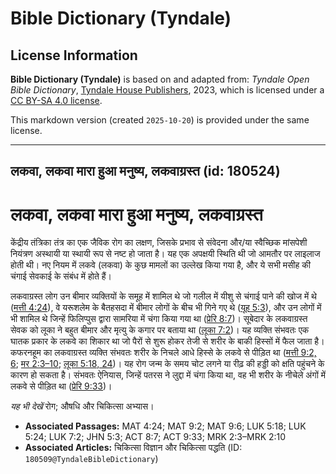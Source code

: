 # Bible Dictionary (Tyndale)

## License Information

**Bible Dictionary (Tyndale)** is based on and adapted from: _Tyndale Open Bible Dictionary_, [Tyndale House Publishers](https://tyndaleopenresources.com/), 2023, which is licensed under a [CC BY-SA 4.0 license](https://creativecommons.org/licenses/by-sa/4.0/legalcode.en).

This markdown version (created `2025-10-20`) is provided under the same license.



--------------------------------

## लकवा, लकवा मारा हुआ मनुष्य, लकवाग्रस्त (id: 180524)

लकवा, लकवा मारा हुआ मनुष्य, लकवाग्रस्त
======================================

केंद्रीय तंत्रिका तंत्र का एक जैविक रोग का लक्षण, जिसके प्रभाव से संवेदना और/या स्वैच्छिक मांसपेशी नियंत्रण अस्थायी या स्थायी रूप से नष्ट हो जाता है। यह एक अपक्षयी स्थिति थी जो आमतौर पर लाइलाज होती थी। नए नियम में लकवे (लकवा) के कुछ मामलों का उल्लेख किया गया है, और ये सभी मसीह की चंगाई सेवकाई के संबंध में होते हैं।

लकवाग्रस्त लोग उन बीमार व्यक्तियों के समूह में शामिल थे जो गलील में यीशु से चंगाई पाने की खोज में थे ([मत्ती 4:24](https://ref.ly/Matt4:24)), वे यरूशलेम के बैतहसदा में बीमार लोगों के बीच भी गिने गए थे ([यूह 5:3](https://ref.ly/John5:3)), और उन लोगों में भी शामिल थे जिन्हें फिलिप्पुस द्वारा सामरिया में चंगा किया गया था ([प्रेरि 8:7](https://ref.ly/Acts8:7))। सूबेदार के लकवाग्रस्त सेवक को लूका ने बहुत बीमार और मृत्यु के कगार पर बताया था ([लूका 7:2](https://ref.ly/Luke7:2))। यह व्यक्ति संभवतः एक घातक प्रकार के लकवे का शिकार था जो पैरों से शुरू होकर तेजी से शरीर के बाकी हिस्सों में फैल जाता है। कफरनहूम का लकवाग्रस्त व्यक्ति संभवतः शरीर के निचले आधे हिस्से के लकवे से पीड़ित था ([मत्ती 9:2, 6](https://ref.ly/Matt9:2,Matt9:6); [मर 2:3–10](https://ref.ly/Mark2:3-Mark2:10); [लूका 5:18, 24](https://ref.ly/Luke5:18,Luke5:24))। यह रोग जन्म के समय चोट लगने या रीढ़ की हड्डी को क्षति पहुंचने के कारण हो सकता है। संभवतः ऐनियास, जिन्हें पतरस ने लुद्दा में चंगा किया था, वह भी शरीर के नीचेले अंगों में लकवे से पीड़ित था ([प्रेरि 9:33](https://ref.ly/Acts9:33))।

*यह भी देखें*  रोग; औषधि और चिकित्सा अभ्यास।

* **Associated Passages:** MAT 4:24; MAT 9:2; MAT 9:6; LUK 5:18; LUK 5:24; LUK 7:2; JHN 5:3; ACT 8:7; ACT 9:33; MRK 2:3–MRK 2:10
* **Associated Articles:** चिकित्सा विज्ञान और चिकित्सा पद्धति (ID: `180509@TyndaleBibleDictionary`)

